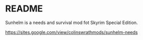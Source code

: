 # README #

Sunhelm is a needs and survival mod fot Skyrim Special Edition.

https://sites.google.com/view/colinswrathmods/sunhelm-needs

